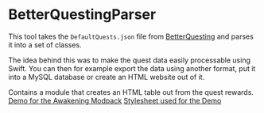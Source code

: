 # BetterQuestingParser

This tool takes the `DefaultQuests.json` file from [BetterQuesting](https://minecraft.curseforge.com/projects/better-questing) and parses it into a set of classes.

The idea behind this was to make the quest data easily processable using Swift.
You can then for example export the data using another format, put it into a MySQL database or create an HTML website out of it.

Contains a module that creates an HTML table out from the quest rewards.
[Demo for the Awakening Modpack](https://jonasfrey.de/awakening/rewards.html)
[Stylesheet used for the Demo](https://gist.github.com/iComputerfreak/b056e5486b91b218e0350904c5849f82)
